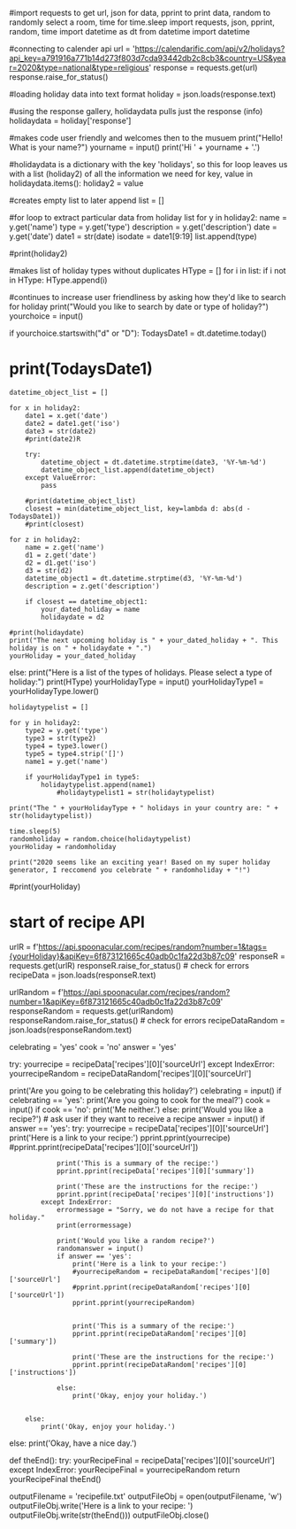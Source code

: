 #import requests to get url, json for data, pprint to print data, random to randomly select a room, time for time.sleep
import requests, json, pprint, random, time
import datetime as dt
from datetime import datetime


#connecting to calender api
url = 'https://calendarific.com/api/v2/holidays?api_key=a791916a771b14d273f803d7cda93442db2c8cb3&country=US&year=2020&type=national&type=religious'
response = requests.get(url)
response.raise_for_status()

#loading holiday data into text format
holiday = json.loads(response.text)


#using the response gallery, holidaydata pulls just the response (info)
holidaydata = holiday['response']

#makes code user friendly and welcomes then to the musuem
print("Hello! What is your name?")
yourname = input()
print('Hi ' + yourname + '.')

#holidaydata is a dictionary with the key 'holidays', so this for loop leaves us with a list (holiday2) of all the information we need
for key, value in holidaydata.items():
    holiday2 = value

#creates empty list to later append
list = []

#for loop to extract particular data from holiday list
for y in holiday2:
    name = y.get('name')
    type = y.get('type')
    description = y.get('description')
    date = y.get('date')
    date1 = str(date)
    isodate = date1[9:19]
    list.append(type)

#print(holiday2)


#makes list of holiday types without duplicates
HType = []
for i in list:
    if i not in HType:
        HType.append(i)


#continues to increase user friendliness by asking how they'd like to search for holiday
print("Would you like to search by date or type of holiday?")
yourchoice = input()

if yourchoice.startswith("d" or "D"):
    TodaysDate1 = dt.datetime.today()
   # print(TodaysDate1)

    datetime_object_list = []

    for x in holiday2:
        date1 = x.get('date')
        date2 = date1.get('iso')
        date3 = str(date2)
        #print(date2)R

        try:
            datetime_object = dt.datetime.strptime(date3, '%Y-%m-%d')
            datetime_object_list.append(datetime_object)
        except ValueError:
            pass

        #print(datetime_object_list)
        closest = min(datetime_object_list, key=lambda d: abs(d - TodaysDate1))
        #print(closest)

    for z in holiday2:
        name = z.get('name')
        d1 = z.get('date')
        d2 = d1.get('iso')
        d3 = str(d2)
        datetime_object1 = dt.datetime.strptime(d3, '%Y-%m-%d')
        description = z.get('description')

        if closest == datetime_object1:
            your_dated_holiday = name
            holidaydate = d2

    #print(holidaydate)
    print("The next upcoming holiday is " + your_dated_holiday + ". This holiday is on " + holidaydate + ".")
    yourHoliday = your_dated_holiday

else:
    print("Here is a list of the types of holidays. Please select a type of holiday:")
    print(HType)
    yourHolidayType = input()
    yourHolidayType1 = yourHolidayType.lower()

    holidaytypelist = []

    for y in holiday2:
        type2 = y.get('type')
        type3 = str(type2)
        type4 = type3.lower()
        type5 = type4.strip('[]')
        name1 = y.get('name')

        if yourHolidayType1 in type5:
            holidaytypelist.append(name1)
                #holidaytypelist1 = str(holidaytypelist)

    print("The " + yourHolidayType + " holidays in your country are: " + str(holidaytypelist))

    time.sleep(5)
    randomholiday = random.choice(holidaytypelist)
    yourHoliday = randomholiday

    print("2020 seems like an exciting year! Based on my super holiday generator, I reccomend you celebrate " + randomholiday + "!")

#print(yourHoliday)

 # start of recipe API
urlR = f'https://api.spoonacular.com/recipes/random?number=1&tags={yourHoliday}&apiKey=6f873121665c40adb0c1fa22d3b87c09'
responseR = requests.get(urlR)
responseR.raise_for_status()  # check for errors
recipeData = json.loads(responseR.text)

urlRandom = f'https://api.spoonacular.com/recipes/random?number=1&apiKey=6f873121665c40adb0c1fa22d3b87c09'
responseRandom = requests.get(urlRandom)
responseRandom.raise_for_status()  # check for errors
recipeDataRandom = json.loads(responseRandom.text)

celebrating = 'yes'
cook = 'no'
answer = 'yes'

try:
    yourrecipe = recipeData['recipes'][0]['sourceUrl']
except IndexError:
    yourrecipeRandom = recipeDataRandom['recipes'][0]['sourceUrl']


print('Are you going to be celebrating this holiday?')
celebrating = input()
if celebrating == 'yes':
    print('Are you going to cook for the meal?')
    cook = input()
    if cook == 'no':
        print('Me neither.')
    else:
        print('Would you like a recipe?')  # ask user if they want to receive a recipe
        answer = input()
        if answer == 'yes':
            try:
                yourrecipe = recipeData['recipes'][0]['sourceUrl']
                print('Here is a link to your recipe:')
                pprint.pprint(yourrecipe)
                #pprint.pprint(recipeData['recipes'][0]['sourceUrl'])

                print('This is a summary of the recipe:')
                pprint.pprint(recipeData['recipes'][0]['summary'])

                print('These are the instructions for the recipe:')
                pprint.pprint(recipeData['recipes'][0]['instructions'])
            except IndexError:
                errormessage = "Sorry, we do not have a recipe for that holiday."
                print(errormessage)

                print('Would you like a random recipe?')
                randomanswer = input()
                if answer == 'yes':
                    print('Here is a link to your recipe:')
                    #yourrecipeRandom = recipeDataRandom['recipes'][0]['sourceUrl']
                    #pprint.pprint(recipeDataRandom['recipes'][0]['sourceUrl'])
                    pprint.pprint(yourrecipeRandom)


                    print('This is a summary of the recipe:')
                    pprint.pprint(recipeDataRandom['recipes'][0]['summary'])

                    print('These are the instructions for the recipe:')
                    pprint.pprint(recipeDataRandom['recipes'][0]['instructions'])

                else:
                    print('Okay, enjoy your holiday.')


        else:
            print('Okay, enjoy your holiday.')
else:
    print('Okay, have a nice day.')


def theEnd():
    try:
        yourRecipeFinal = recipeData['recipes'][0]['sourceUrl']
    except IndexError:
        yourRecipeFinal = yourrecipeRandom
    return yourRecipeFinal
theEnd()


outputFilename = 'recipefile.txt'
outputFileObj = open(outputFilename, 'w')
outputFileObj.write('Here is a link to your recipe: ')
outputFileObj.write(str(theEnd()))
outputFileObj.close()

